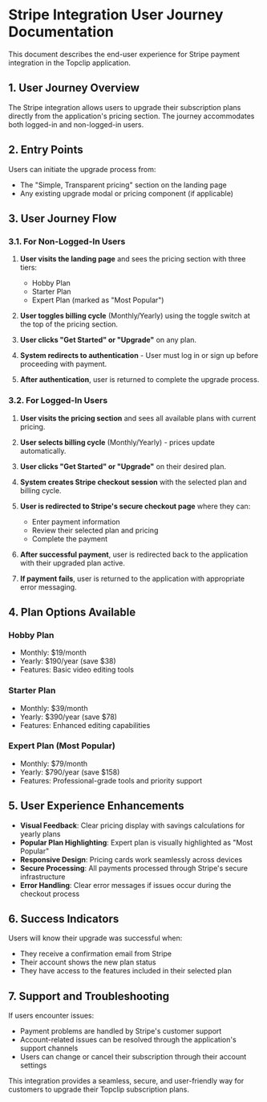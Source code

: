 # Stripe Integration User Journey Documentation

This document describes the end-user experience for Stripe payment integration in the Topclip application.

## 1. User Journey Overview

The Stripe integration allows users to upgrade their subscription plans directly from the application's pricing section. The journey accommodates both logged-in and non-logged-in users.

## 2. Entry Points

Users can initiate the upgrade process from:
- The "Simple, Transparent pricing" section on the landing page
- Any existing upgrade modal or pricing component (if applicable)

## 3. User Journey Flow

### 3.1. For Non-Logged-In Users

1. **User visits the landing page** and sees the pricing section with three tiers:
   - Hobby Plan
   - Starter Plan  
   - Expert Plan (marked as "Most Popular")

2. **User toggles billing cycle** (Monthly/Yearly) using the toggle switch at the top of the pricing section.

3. **User clicks "Get Started" or "Upgrade"** on any plan.

4. **System redirects to authentication** - User must log in or sign up before proceeding with payment.

5. **After authentication**, user is returned to complete the upgrade process.

### 3.2. For Logged-In Users

1. **User visits the pricing section** and sees all available plans with current pricing.

2. **User selects billing cycle** (Monthly/Yearly) - prices update automatically.

3. **User clicks "Get Started" or "Upgrade"** on their desired plan.

4. **System creates Stripe checkout session** with the selected plan and billing cycle.

5. **User is redirected to Stripe's secure checkout page** where they can:
   - Enter payment information
   - Review their selected plan and pricing
   - Complete the payment

6. **After successful payment**, user is redirected back to the application with their upgraded plan active.

7. **If payment fails**, user is returned to the application with appropriate error messaging.

## 4. Plan Options Available

### Hobby Plan
- Monthly: $19/month
- Yearly: $190/year (save $38)
- Features: Basic video editing tools

### Starter Plan  
- Monthly: $39/month
- Yearly: $390/year (save $78)
- Features: Enhanced editing capabilities

### Expert Plan (Most Popular)
- Monthly: $79/month
- Yearly: $790/year (save $158)
- Features: Professional-grade tools and priority support

## 5. User Experience Enhancements

- **Visual Feedback**: Clear pricing display with savings calculations for yearly plans
- **Popular Plan Highlighting**: Expert plan is visually highlighted as "Most Popular"
- **Responsive Design**: Pricing cards work seamlessly across devices
- **Secure Processing**: All payments processed through Stripe's secure infrastructure
- **Error Handling**: Clear error messages if issues occur during the checkout process

## 6. Success Indicators

Users will know their upgrade was successful when:
- They receive a confirmation email from Stripe
- Their account shows the new plan status
- They have access to the features included in their selected plan

## 7. Support and Troubleshooting

If users encounter issues:
- Payment problems are handled by Stripe's customer support
- Account-related issues can be resolved through the application's support channels
- Users can change or cancel their subscription through their account settings

This integration provides a seamless, secure, and user-friendly way for customers to upgrade their Topclip subscription plans.
